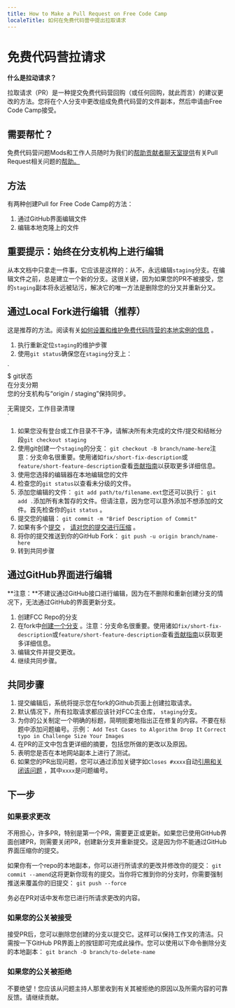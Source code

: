 ```yaml
---
title: How to Make a Pull Request on Free Code Camp
localeTitle: 如何在免费代码营中提出拉取请求
---
```

# 免费代码营拉请求

**什么是拉动请求？**

拉取请求（PR）是一种提交免费代码营回购（或任何回购，就此而言）的建议更改的方法。您将在个人分支中更改组成免费代码营的文件副本，然后申请由Free Code Camp接受。

## 需要帮忙？

免费代码营问题Mods和工作人员随时为我们的[帮助贡献者聊天室提供](https://gitter.im/FreeCodeCamp/Contributors)有关Pull Request相关问题的[帮助。](https://gitter.im/FreeCodeCamp/Contributors)

## 方法

有两种创建Pull for Free Code Camp的方法：

1.  通过GitHub界面编辑文件
2.  编辑本地克隆上的文件

## 重要提示：始终在分支机构上进行编辑

从本文档中只拿走一件事，它应该是这样的：从不，永远编辑`staging`分支。在编辑文件之前，总是建立一个新的分支。这很关键，因为如果您的PR不被接受，您的`staging`副本将永远被玷污，解决它的唯一方法是删除您的分叉并重新分叉。

## 通过Local Fork进行编辑（推荐）

这是推荐的方法。阅读有关[如何设置和维护免费代码阵营的本地实例的信息](http://forum.freecodecamp.com/t/how-to-fork-and-maintain-a-local-instance-of-free-code-camp/19116) 。

1.  执行重新定位`staging`的维护步骤
2.  使用`git status`确保您在`staging`分支上：

\`  
$ git状态  
在分支分期  
您的分支机构与“origin / staging”保持同步。

无需提交，工作目录清理  
\`

1.  如果您没有登台或工作目录不干净，请解决所有未完成的文件/提交和结帐分段`git checkout staging`
2.  使用git创建一个`staging`的分支： `git checkout -B branch/name-here`注意：分支命名很重要。使用诸如`fix/short-fix-description`或`feature/short-feature-description`查看[贡献指南](https://github.com/FreeCodeCamp/FreeCodeCamp/blob/staging/CONTRIBUTING.md)以获取更多详细信息。
3.  使用您选择的编辑器在本地编辑您的文件
4.  检查您的`git status`以查看未分级的文件。
5.  添加您编辑的文件： `git add path/to/filename.ext`您还可以执行： `git add .`添加所有未暂存的文件。但请注意，因为您可以意外添加不想添加的文件。首先检查你的`git status` 。
6.  提交您的编辑： `git commit -m "Brief Description of Commit"`
7.  如果有多个[提交](http://forum.freecodecamp.com/t/how-to-squash-multiple-commits-into-one-with-git/13231) ， [请对您的提交进行压缩](http://forum.freecodecamp.com/t/how-to-squash-multiple-commits-into-one-with-git/13231) 。
8.  将你的提交推送到你的GitHub Fork： `git push -u origin branch/name-here`
9.  转到共同步骤

## 通过GitHub界面进行编辑

**注意：**不建议通过GitHub接口进行编辑，因为在不删除和重新创建分支的情况下，无法通过GitHub的界面更新分支。

1.  创建FCC Repo的分支
2.  在fork中[创建一个分支](https://help.github.com/articles/creating-and-deleting-branches-within-your-repository/) 。注意：分支命名很重要。使用诸如`fix/short-fix-description`或`feature/short-feature-description`查看[贡献指南](https://github.com/FreeCodeCamp/FreeCodeCamp/blob/staging/CONTRIBUTING.md)以获取更多详细信息。
3.  编辑文件并提交更改。
4.  继续共同步骤。

## 共同步骤

1.  提交编辑后，系统将提示您在fork的Github页面上创建拉取请求。
2.  默认情况下，所有拉取请求都应该针对FCC主仓库， `staging`分支。
3.  为你的公关制定一个明确的标题，简明扼要地指出正在修复的内容。不要在标题中添加问题编号。示例： `Add Test Cases to Algorithm Drop It` `Correct typo in Challenge Size Your Images`
4.  在PR的正文中包含更详细的摘要，包括您所做的更改以及原因。
5.  表明您是否在本地网站副本上进行了测试。
6.  如果您的PR出现问题，您可以通过添加关键字如`Closes #xxxx`自动[引用和关闭该问题](https://help.github.com/articles/closing-issues-via-commit-messages/) ，其中`xxxx`是问题编号。

## 下一步

### 如果要求更改

不用担心，许多PR，特别是第一个PR，需要更正或更新。如果您已使用GitHub界面创建PR，则需要关闭PR，创建新分支并重新提交。这是因为你不能通过GitHub界面压缩你的提交。

如果你有一个repo的本地副本，你可以进行所请求的更改并修改你的提交： `git commit --amend`这将更新你现有的提交。当你将它推到你的分支时，你需要强制推送来覆盖你的旧提交： `git push --force`

务必在PR对话中发布您已进行所请求更改的内容。

### 如果您的公关被接受

接受PR后，您可以删除您创建的分支以提交它。这样可以保持工作叉的清洁。只需按一下GitHub PR界面上的按钮即可完成此操作。您可以使用以下命令删除分支的本地副本： `git branch -D branch/to-delete-name`

### 如果您的公关被拒绝

不要绝望！您应该从问题主持人那里收到有关其被拒绝的原因以及所需内容的可靠反馈。请继续贡献。